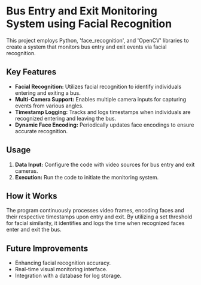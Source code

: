 # Bus Entry and Exit Monitoring System using Facial Recognition

This project employs Python, 'face_recognition', and 'OpenCV' libraries to create a system that monitors bus entry and exit events via facial recognition.

## Key Features

- **Facial Recognition:** Utilizes facial recognition to identify individuals entering and exiting a bus.
- **Multi-Camera Support:** Enables multiple camera inputs for capturing events from various angles.
- **Timestamp Logging:** Tracks and logs timestamps when individuals are recognized entering and leaving the bus.
- **Dynamic Face Encoding:** Periodically updates face encodings to ensure accurate recognition.

## Usage

1. **Data Input:** Configure the code with video sources for bus entry and exit cameras.
2. **Execution:** Run the code to initiate the monitoring system.

## How it Works

The program continuously processes video frames, encoding faces and their respective timestamps upon entry and exit. By utilizing a set threshold for facial similarity, it identifies and logs the time when recognized faces enter and exit the bus.

## Future Improvements

- Enhancing facial recognition accuracy.
- Real-time visual monitoring interface.
- Integration with a database for log storage.
